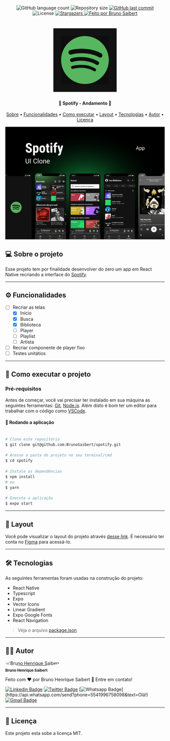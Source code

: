 <p align="center">
  <img alt="GitHub language count" src="https://img.shields.io/github/languages/count/BrunoSaibert/spotify?color=%2304D361&style=for-the-badge">

  <img alt="Repository size" src="https://img.shields.io/github/repo-size/BrunoSaibert/spotify?style=for-the-badge" />

  <a href="https://github.com/BrunoSaibert/spotify/commits/main">
    <img alt="GitHub last commit" src="https://img.shields.io/github/last-commit/BrunoSaibert/spotify?style=for-the-badge" />
  </a>

   <img alt="License" src="https://img.shields.io/badge/license-MIT-brightgreen?style=for-the-badge">

   <a href="https://github.com/BrunoSaibert/spotify/stargazers">
    <img alt="Stargazers" src="https://img.shields.io/github/stars/BrunoSaibert/spotify?style=for-the-badge">
  </a>

  <a href="https://brunosaibert.com.br/">
    <img alt="Feito por Bruno Saibert" src="https://img.shields.io/badge/feito%20por-Bruno%20Saibert-%231b9?style=for-the-badge">
  </a>
</p>

<h1 align="center">
    <img alt="spotify" title="#spotify" src="https://raw.githubusercontent.com/BrunoSaibert/spotify/main/assets/icon.png" width="200px" />
</h1>

<h4 align="center">
	🚧 Spotify - Andamento 🚧
</h4>

<p align="center">
  <a href="#--sobre-o-projeto">Sobre</a> •
  <a href="#-%EF%B8%8F-funcionalidades">Funcionalidades</a> •
  <a href="#--como-executar-o-projeto">Como executar</a> •
  <a href="#--layout">Layout</a> •
  <a href="#--tecnologias">Tecnologias</a> •
  <a href="#--autor">Autor</a> •
  <a href="#--licença">Licença</a>
</p>

![](https://raw.githubusercontent.com/BrunoSaibert/spotify/main/assets/cover.jpg)

## [](https://github.com/BrunoSaibert/spotify#--sobre-o-projeto) 💻 Sobre o projeto

Esse projeto tem por finalidade desenvolver do zero um app em React Native recriando a interface do [Spotify](https://www.spotify.com/br/).

---

## [](https://github.com/BrunoSaibert/spotify#-%EF%B8%8F-funcionalidades) ⚙️ Funcionalidades

- [ ] Recriar as telas
  - [x] Início
  - [x] Busca
  - [x] Biblioteca
  - [ ] Player
  - [ ] Playlist
  - [ ] Artista
- [ ] Recriar componente de player fixo
- [ ] Testes unitátios

---

## [](https://github.com/BrunoSaibert/spotify#--como-executar-o-projeto) 🚀 Como executar o projeto

### Pré-requisitos

Antes de começar, você vai precisar ter instalado em sua máquina as seguintes ferramentas:
[Git](https://git-scm.com), [Node.js](https://nodejs.org/en/).
Além disto é bom ter um editor para trabalhar com o código como [VSCode](https://code.visualstudio.com/).

#### 🧭 Rodando a aplicação

```bash

# Clone este repositório
$ git clone git@github.com:BrunoSaibert/spotify.git

# Acesse a pasta do projeto no seu terminal/cmd
$ cd spotify

# Instale as dependências
$ npm install
# ou
$ yarn

# Execute a aplicação
$ expo start

```

---

## [](https://github.com/BrunoSaibert/spotify#--layout) 🔖 Layout

Você pode visualizar o layout do projeto através [desse link](https://www.figma.com/file/G9xLdblr799PBFFa6DWDwf/Spotify-Clone?node-id=2%3A3). É necessário ter conta no [Figma](http://figma.com/) para acessá-lo.

---

## [](https://github.com/BrunoSaibert/spotify#--tecnologias) 🛠 Tecnologias

As seguintes ferramentas foram usadas na construção do projeto:

- React Native
- Typescript
- Expo
- Vector Icons
- Linear Gradient
- Expo Google Fonts
- React Navigation

> Veja o arquivo [package.json](https://github.com/BrunoSaibert/spotify/blob/main/web/package.json)

---

## [](https://github.com/BrunoSaibert/spotify#--autor) 👨‍🚀 Autor

<a href="https://brunosaibert.com.br/">
 <img style="border-radius: 50%;" src="https://avatars2.githubusercontent.com/u/40339324?s=460&u=4f5a7b83aa4e018b4eccbeaa1f6a6b8b04e0e4b7&v=4" width="100px;" alt="Bruno Henrique Saibert"/>
 <br />
 <sub><b>Bruno Henrique Saibert</b></sub></a>
 <br />

Feito com ❤️ por Bruno Henrique Saibert 👋 Entre em contato!

[![Linkedin Badge](https://img.shields.io/badge/-LinkedIn-blue?style=for-the-badge&logo=Linkedin&logoColor=white&link=https://www.linkedin.com/in/brunohenriquesaibert/)](https://www.linkedin.com/in/brunohenriquesaibert/)
[![Twitter Badge](https://img.shields.io/badge/-Twitter-1ca0f1?style=for-the-badge&labelColor=1ca0f1&logo=twitter&logoColor=white&link=https://twitter.com/bh_saibert)](https://twitter.com/bh_saibert)
[![Whatsapp Badge](https://img.shields.io/badge/-Whatsapp-4CA143?style=for-the-badge&labelColor=4CA143&logo=whatsapp&logoColor=white&link=https://api.whatsapp.com/send?phone=5541996758098&text=Olá!)](https://api.whatsapp.com/send?phone=5541996758098&text=Olá!)
[![Gmail Badge](https://img.shields.io/badge/-Gmail-c14438?style=for-the-badge&logo=Gmail&logoColor=white&link=mailto:brunosaibert@gmail.com)](mailto:brunosaibert@gmail.com)

---

## [](https://github.com/BrunoSaibert/spotify#--licença) 📝 Licença

Este projeto esta sobe a licença MIT.

